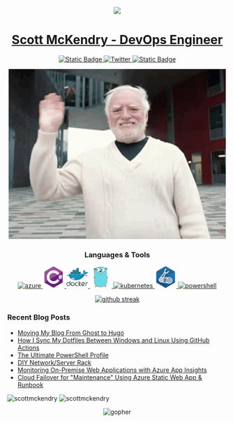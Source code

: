 <p align="center">
    <a href="https://scottmckendry.tech">
        <picture>
            <source media="(prefers-color-scheme: dark)" srcset="https://scottmckendry.tech/img/logo/icon2transparent.png">
            <img src="https://scottmckendry.tech/img/logo/icon1transparent.png" height="100">
        </picture>
    <h1 align="center">Scott McKendry - DevOps Engineer</h1>
    </a>
</p>

<p align="center">
    <a href="https://scottmckendry.tech">
        <img alt="Static Badge" src="https://img.shields.io/badge/-scottmckendry.tech-blue?style=for-the-badge&logo=firefox&logoColor=%23fff&color=%23334460">
    </a>
    <a href="https://twitter.com/scott_mckendry">
        <img alt="Twitter" src="https://img.shields.io/badge/-%40scott_mckendry-blue?style=for-the-badge&logo=x&color=%2315161e">
    </a>
    <a href="https://www.linkedin.com/in/scott-mckendry/">
        <img alt="Static Badge" src="https://img.shields.io/badge/-%40scott--mckendry-blue?style=for-the-badge&logo=linkedin&color=%231866be">
    </a>
</p>

<p align="center">
    <img alt="Wave" src="wave.gif">
</p>

<h3 align="center">Languages & Tools</h3>

<p align="center"> 
    <a href="https://azure.microsoft.com/en-in/" target="_blank" rel="noreferrer"> 
        <img src="https://avatars.githubusercontent.com/u/6844498?s=200&v=4" alt="azure" width="50" height="50"/> 
    </a> 
    <a href="https://www.w3schools.com/cs/" target="_blank" rel="noreferrer"> 
        <img src="https://raw.githubusercontent.com/devicons/devicon/master/icons/csharp/csharp-original.svg" alt="csharp" width="50" height="50"/> 
    </a> 
    <a href="https://www.docker.com/" target="_blank" rel="noreferrer"> 
        <img src="https://raw.githubusercontent.com/devicons/devicon/master/icons/docker/docker-original-wordmark.svg" alt="docker" width="50" height="50"/> 
    </a> 
    <a href="https://golang.org" target="_blank" rel="noreferrer">
        <img src="https://raw.githubusercontent.com/devicons/devicon/master/icons/go/go-original.svg" alt="go" width="50" height="50"/> 
    </a> 
    <a href="https://kubernetes.io" target="_blank" rel="noreferrer"> 
        <img src="https://www.vectorlogo.zone/logos/kubernetes/kubernetes-icon.svg" alt="kubernetes" width="50" height="50"/> 
    </a> 
    <a href="https://aka.ms/bicep" target="_blank" rel="noreferrer"> 
        <img src="https://raw.githubusercontent.com/Azure/bicep/main/src/icons/bicep-logo-256.png" alt="bicep" width="50" height="50"/> 
    </a>
    <a href="https://github.com/PowerShell/PowerShell" target="_blank" rel="noreferrer">
        <img src="https://avatars.githubusercontent.com/u/11524380" alt="powershell" width="50" height="50"/> 
    </a> 
</p>

<p align="center"> 
    <a href="https://scottmckendry.tech">
        <img alt="github streak" src="https://github-readme-streak-stats.herokuapp.com?user=scottmckendry&theme=transparent&hide_border=true">
    </a>
</p>

<h3>Recent Blog Posts</h3>

<!-- BLOG-POST-LIST:START -->
- [Moving My Blog From Ghost to Hugo](https://scottmckendry.tech/posts/hugo-blog/)
- [How I Sync My Dotfiles Between Windows and Linux Using GitHub Actions](https://scottmckendry.tech/how-i-sync-my-dotfiles-between-windows-and-linux-using-github-actions/)
- [The Ultimate PowerShell Profile](https://scottmckendry.tech/the-ultimate-powershell-profile/)
- [DIY Network/Server Rack](https://scottmckendry.tech/diy-network-rack/)
- [Monitoring On-Premise Web Applications with Azure App Insights](https://scottmckendry.tech/web-monitoring/)
- [Cloud Failover for &quot;Maintenance&quot; Using Azure Static Web App &amp; Runbook](https://scottmckendry.tech/maintenance-web-app-azure/)
<!-- BLOG-POST-LIST:END -->
<p> <img src="https://komarev.com/ghpvc/?username=scottmckendry&label=Profile%20views&color=0e75b6&style=flat" alt="scottmckendry" /> <img src="https://github.com/scottmckendry/scottmckendry/actions/workflows/blogs.yml/badge.svg" alt="scottmckendry" /> </p>
<p align=center><img src="https://media.tenor.com/hD56X-Q5AzMAAAAi/gopher-shaking.gif" alt="gopher"/></p>
